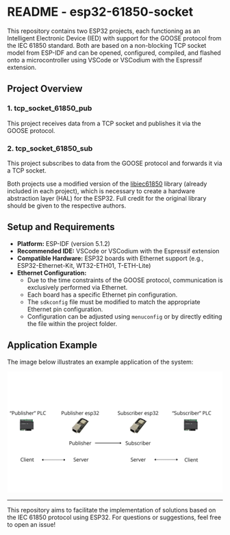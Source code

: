 # README - esp32-61850-socket

This repository contains two ESP32 projects, each functioning as an Intelligent Electronic Device (IED) with support for the GOOSE protocol from the IEC 61850 standard. Both are based on a non-blocking TCP socket model from ESP-IDF and can be opened, configured, compiled, and flashed onto a microcontroller using VSCode or VSCodium with the Espressif extension.

## Project Overview

### 1. **tcp_socket_61850_pub**
This project receives data from a TCP socket and publishes it via the GOOSE protocol.

### 2. **tcp_socket_61850_sub**
This project subscribes to data from the GOOSE protocol and forwards it via a TCP socket.

Both projects use a modified version of the [libiec61850](https://github.com/mz-automation/libiec61850) library (already included in each project), which is necessary to create a hardware abstraction layer (HAL) for the ESP32. Full credit for the original library should be given to the respective authors.

## Setup and Requirements

- **Platform:** ESP-IDF (version 5.1.2)
- **Recommended IDE:** VSCode or VSCodium with the Espressif extension
- **Compatible Hardware:** ESP32 boards with Ethernet support (e.g., ESP32-Ethernet-Kit, WT32-ETH01, T-ETH-Lite)
- **Ethernet Configuration:**
  - Due to the time constraints of the GOOSE protocol, communication is exclusively performed via Ethernet.
  - Each board has a specific Ethernet pin configuration.
  - The `sdkconfig` file must be modified to match the appropriate Ethernet pin configuration.
  - Configuration can be adjusted using `menuconfig` or by directly editing the file within the project folder.

## Application Example

The image below illustrates an example application of the system:

![Application Example](https://github.com/p-r-m-n/esp32-61850-socket/blob/main/images/application.jpg?raw=true)

---

This repository aims to facilitate the implementation of solutions based on the IEC 61850 protocol using ESP32. For questions or suggestions, feel free to open an issue!

